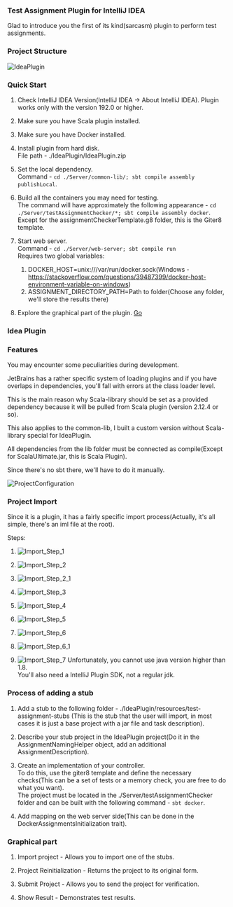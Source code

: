 ### Test Assignment Plugin for IntelliJ IDEA

Glad to introduce you the first of its kind(sarcasm) plugin to perform test assignments.


### Project Structure
![IdeaPlugin](resources/ideaPlugin.png)


### Quick Start
1. Check IntelliJ IDEA Version(IntelliJ IDEA -> About IntelliJ IDEA).
Plugin works only with the version 192.0 or higher.

2. Make sure you have Scala plugin installed.

3. Make sure you have Docker installed.

4. Install plugin from hard disk.<br>
File path - ./IdeaPlugin/IdeaPlugin.zip

5. Set the local dependency.<br>
Command - ```cd ./Server/common-lib/; sbt compile assembly publishLocal```.

6. Build all the containers you may need for testing.<br>
The command will have approximately the following appearance - ```cd ./Server/testAssignmentChecker/*; sbt compile assembly docker```.<br>
Except for the assignmentCheckerTemplate.g8 folder, this is the Giter8 template.

7. Start web server.<br>
   Command - ```cd ./Server/web-server; sbt compile run```<br>
   Requires two global variables:
   1. DOCKER_HOST=unix:///var/run/docker.sock(Windows - https://stackoverflow.com/questions/39487399/docker-host-environment-variable-on-windows)
   2. ASSIGNMENT_DIRECTORY_PATH=Path to folder(Choose any folder, we'll store the results there)

8. Explore the graphical part of the plugin. [Go](#graphical-part)


### Idea Plugin


### Features

You may encounter some peculiarities during development.<br>

JetBrains has a rather specific system of loading plugins and if you have overlaps in dependencies, you'll fall with errors at the class loader level.<br>
 
This is the main reason why Scala-library should be set as a provided dependency because it will be pulled from Scala plugin (version 2.12.4 or so).

This also applies to the common-lib, I built a custom version without Scala-library special for IdeaPlugin.<br>

All dependencies from the lib folder must be connected as compile(Except for ScalaUltimate.jar, this is Scala Plugin).<br>

Since there's no sbt there, we'll have to do it manually.

![ProjectConfiguration](resources/projectConfiguration.png)


### Project Import

Since it is a plugin, it has a fairly specific import process(Actually, it's all simple, there's an iml file at the root).

Steps:
1. ![Import_Step_1](resources/import_step_1.png)

2. ![Import_Step_2](resources/import_step_2.png)

3. ![Import_Step_2_1](resources/import_step_2_1.png)

4. ![Import_Step_3](resources/import_step_3.png)

5. ![Import_Step_4](resources/import_step_4.png)

6. ![Import_Step_5](resources/import_step_5.png)

7. ![Import_Step_6](resources/import_step_6.png)

8. ![Import_Step_6_1](resources/import_step_6_1.png)

9. ![Import_Step_7](resources/import_step_7.png)
Unfortunately, you cannot use java version higher than 1.8.<br>
You'll also need a IntelliJ Plugin SDK, not a regular jdk.



### Process of adding a stub

1. Add a stub to the following folder - ./IdeaPlugin/resources/test-assignment-stubs (This is the stub that the user will import, in most cases it is just a base project with a jar file and task description).

2. Describe your stub project in the IdeaPlugin project(Do it in the AssignmentNamingHelper object, add an additional AssignmentDescription).

3. Create an implementation of your controller.<br>
 To do this, use the giter8 template and define the necessary checks(This can be a set of tests or a memory check, you are free to do what you want).<br>
 The project must be located in the ./Server/testAssignmentChecker folder and can be built with the following command - ```sbt docker```.
 
4. Add mapping on the web server side(This can be done in the DockerAssignmentsInitialization trait).

### Graphical part

1. Import project - Allows you to import one of the stubs.

2. Project Reinitialization - Returns the project to its original form.

3. Submit Project - Allows you to send the project for verification.

4. Show Result - Demonstrates test results.
